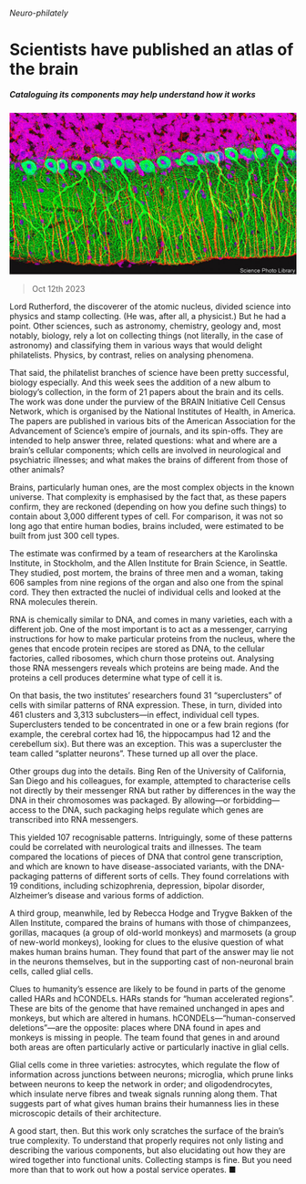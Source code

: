 ###### Neuro-philately

# Scientists have published an atlas of the brain 

##### Cataloguing its components may help understand how it works 

![image](images/20231014_STP002.jpg) 

> Oct 12th 2023 

Lord Rutherford, the discoverer of the atomic nucleus, divided science into physics and stamp collecting. (He was, after all, a physicist.) But he had a point. Other sciences, such as astronomy, chemistry, geology and, most notably, biology, rely a lot on collecting things (not literally, in the case of astronomy) and classifying them in various ways that would delight philatelists. Physics, by contrast, relies on analysing phenomena.

That said, the philatelist branches of science have been pretty successful, biology especially. And this week sees the addition of a new album to biology’s collection, in the form of 21 papers about the brain and its cells. The work was done under the purview of the BRAIN Initiative Cell Census Network, which is organised by the National Institutes of Health, in America. The papers are published in various bits of the American Association for the Advancement of Science’s empire of journals,  and its spin-offs. They are intended to help answer three, related questions: what and where are a brain’s cellular components; which cells are involved in neurological and psychiatric illnesses; and what makes the brains of  different from those of other animals?

Brains, particularly human ones, are the most complex objects in the known universe. That complexity is emphasised by the fact that, as these papers confirm, they are reckoned (depending on how you define such things) to contain about 3,000 different types of cell. For comparison, it was not so long ago that entire human bodies, brains included, were estimated to be built from just 300 cell types.

The estimate was confirmed by a team of researchers at the Karolinska Institute, in Stockholm, and the Allen Institute for Brain Science, in Seattle. They studied, post mortem, the brains of three men and a woman, taking 606 samples from nine regions of the organ and also one from the spinal cord. They then extracted the nuclei of individual cells and looked at the RNA molecules therein.

RNA is chemically similar to DNA, and comes in many varieties, each with a different job. One of the most important is to act as a messenger, carrying instructions for how to make particular proteins from the nucleus, where the genes that encode protein recipes are stored as DNA, to the cellular factories, called ribosomes, which churn those proteins out. Analysing those RNA messengers reveals which proteins are being made. And the proteins a cell produces determine what type of cell it is. 

On that basis, the two institutes’ researchers found 31 “superclusters” of cells with similar patterns of RNA expression. These, in turn, divided into 461 clusters and 3,313 subclusters—in effect, individual cell types. Superclusters tended to be concentrated in one or a few brain regions (for example, the cerebral cortex had 16, the hippocampus had 12 and the cerebellum six). But there was an exception. This was a supercluster the team called “splatter neurons”. These turned up all over the place.

Other groups dug into the details. Bing Ren of the University of California, San Diego and his colleagues, for example, attempted to characterise cells not directly by their messenger RNA but rather by differences in the way the DNA in their chromosomes was packaged. By allowing—or forbidding—access to the DNA, such packaging helps regulate which genes are transcribed into RNA messengers. 

This yielded 107 recognisable patterns. Intriguingly, some of these patterns could be correlated with neurological traits and illnesses. The team compared the locations of pieces of DNA that control gene transcription, and which are known to have disease-associated variants, with the DNA-packaging patterns of different sorts of cells. They found correlations with 19 conditions, including schizophrenia, depression, bipolar disorder, Alzheimer’s disease and various forms of addiction.

A third group, meanwhile, led by Rebecca Hodge and Trygve Bakken of the Allen Institute, compared the brains of humans with those of chimpanzees, gorillas, macaques (a group of old-world monkeys) and marmosets (a group of new-world monkeys), looking for clues to the elusive question of what makes human brains human. They found that part of the answer may lie not in the neurons themselves, but in the supporting cast of non-neuronal brain cells, called glial cells.

Clues to humanity’s essence are likely to be found in parts of the genome called HARs and hCONDELs. HARs stands for “human accelerated regions”. These are bits of the genome that have remained unchanged in apes and monkeys, but which are altered in humans. hCONDELs—“human-conserved deletions”—are the opposite: places where DNA found in apes and monkeys is missing in people. The team found that genes in and around both areas are often particularly active or particularly inactive in glial cells.

Glial cells come in three varieties: astrocytes, which regulate the flow of information across junctions between neurons; microglia, which prune links between neurons to keep the network in order; and oligodendrocytes, which insulate nerve fibres and tweak signals running along them. That suggests part of what gives human brains their humanness lies in these microscopic details of their architecture.

A good start, then. But this work only scratches the surface of the brain’s true complexity. To understand that properly requires not only listing and describing the various components, but also elucidating out how they are wired together into functional units. Collecting stamps is fine. But you need more than that to work out how a postal service operates. ■


